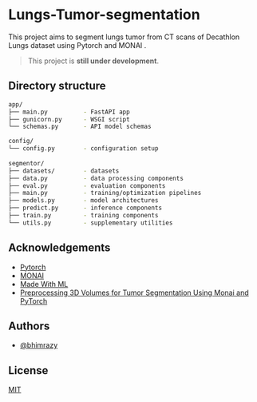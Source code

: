 # Lungs-Tumor-segmentation
This project aims to segment lungs tumor from CT scans of Decathlon Lungs dataset using Pytorch and MONAI .

> This project is __still under development__.
## Directory structure
```bash
app/
├── main.py          - FastAPI app
├── gunicorn.py      - WSGI script
└── schemas.py       - API model schemas

config/
└── config.py        - configuration setup
 
segmentor/
├── datasets/        - datasets
├── data.py          - data processing components
├── eval.py          - evaluation components
├── main.py          - training/optimization pipelines
├── models.py        - model architectures
├── predict.py       - inference components
├── train.py         - training components
└── utils.py         - supplementary utilities
```

## Acknowledgements

 - [Pytorch](https://pytorch.org/docs/stable/index.html)
 - [MONAI](https://monai.io/index.html)
 - [Made With ML](https://madewithml.com/)
 - [Preprocessing 3D Volumes for Tumor Segmentation Using Monai and PyTorch](https://pycad.co/preprocessing-3d-volumes-for-tumor-segmentation-using-monai-and-pytorch/)


## Authors

- [@bhimrazy](https://www.github.com/bhimrazy)


## License

[MIT](https://github.com/bhimrazy/Lungs-Tumor-segmentation/blob/main/LICENSE)

